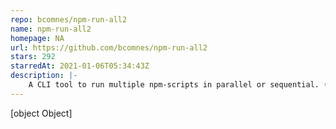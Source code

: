 ```yaml
---
repo: bcomnes/npm-run-all2
name: npm-run-all2
homepage: NA
url: https://github.com/bcomnes/npm-run-all2
stars: 292
starredAt: 2021-01-06T05:34:43Z
description: |-
    A CLI tool to run multiple npm-scripts in parallel or sequential. (Maintenance fork)
---
```


[object Object]
